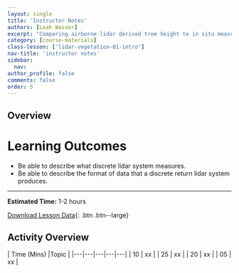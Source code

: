 ```yaml
---
layout: single
title: 'Instructor Notes'
authors: [Leah Wasser]
excerpt: "Comparing airborne lidar derived tree height to in situ measured tree height."
category: [course-materials]
class-lesson: ['lidar-vegetation-01-intro']
nav-title: 'instructor notes'
sidebar:
  nav:
author_profile: false
comments: false
order: 5
---
```


## Overview

<div class='notice--success' markdown="1">

# Learning Outcomes

* Be able to describe what discrete lidar system measures.
* Be able to describe the format of data that a discrete return lidar system produces.

****

**Estimated Time:** 1-2 hours

[Download Lesson Data](#){: .btn .btn--large}
</div>

## Activity Overview

| Time (Mins)  |Topic   |
|---|---|---|---|---|
|  10 | xx   |
|  25 | xx   |
|  20 | xx  |
| 05 | xx |

